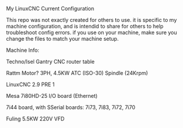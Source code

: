 My LinuxCNC Current Configuration

This repo was not exactly created for others to use. it is specific to my machine configuration, and is intendid to share for others to help troubleshoot config errors. if you use on your machine, make sure you change the files to match your machine setup.

Machine Info:

Techno/Isel Gantry CNC router table

Rattm Motor? 3PH, 4.5KW ATC (ISO-30) Spindle (24Krpm)

LinuxCNC 2.9 PRE 1

Mesa 7i80HD-25 I/O board (Ethernet)

7i44 board, with SSerial boards: 7i73, 7i83, 7i72, 7i70

Fuling 5.5KW 220V VFD
